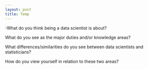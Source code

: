 ```yaml
---
layout: post
title: Temp
---
```


-What do you think being a data scientist is about?  

What do you see as the major duties and/or knowledge areas?  

What differences/similarities do you see between data scientists and statisticians?  

How do you view yourself in relation to these two areas?
